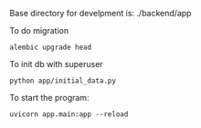 
Base directory for develpment is: 
./backend/app

To do migration
```
alembic upgrade head
```

To init db with superuser
```
python app/initial_data.py
```

To start the program:
```
uvicorn app.main:app --reload
```